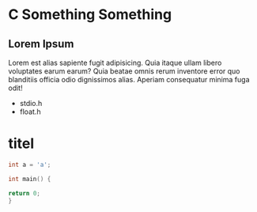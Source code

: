# C Something Something

## Lorem Ipsum

Lorem est alias sapiente fugit adipisicing. Quia itaque ullam libero voluptates earum earum? Quia beatae omnis rerum inventore error quo blanditiis officia odio dignissimos alias. Aperiam consequatur minima fuga odit!

- stdio.h
- float.h

# titel

```c
int a = 'a';

int main() {

return 0;
}

```
